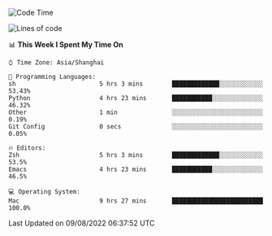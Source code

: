 <!--START_SECTION:waka-->
![Code Time](http://img.shields.io/badge/Code%20Time-760%20hrs%2023%20mins-blue)

![Lines of code](https://img.shields.io/badge/From%20Hello%20World%20I%27ve%20Written-22%20Thousand%20lines%20of%20code-blue)

📊 **This Week I Spent My Time On** 

```text
⌚︎ Time Zone: Asia/Shanghai

💬 Programming Languages: 
sh                       5 hrs 3 mins        █████████████░░░░░░░░░░░░   53.43% 
Python                   4 hrs 23 mins       ███████████░░░░░░░░░░░░░░   46.32% 
Other                    1 min               ░░░░░░░░░░░░░░░░░░░░░░░░░   0.19% 
Git Config               0 secs              ░░░░░░░░░░░░░░░░░░░░░░░░░   0.05%

🔥 Editors: 
Zsh                      5 hrs 3 mins        █████████████░░░░░░░░░░░░   53.5% 
Emacs                    4 hrs 23 mins       ███████████░░░░░░░░░░░░░░   46.5%

💻 Operating System: 
Mac                      9 hrs 27 mins       █████████████████████████   100.0%

```


 Last Updated on 09/08/2022 06:37:52 UTC
<!--END_SECTION:waka-->
